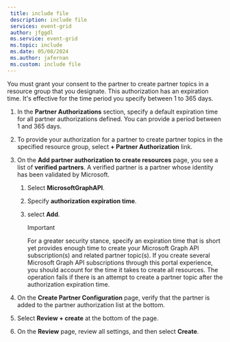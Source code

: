 ```yaml
---
 title: include file
 description: include file
 services: event-grid
 author: jfggdl
 ms.service: event-grid
 ms.topic: include
 ms.date: 05/08/2024
 ms.author: jafernan
 ms.custom: include file
---
```



You must grant your consent to the partner to create partner topics in a resource group that you designate. This authorization has an expiration time. It's effective for the time period you specify between 1 to 365 days. 


1. In the **Partner Authorizations** section, specify a default expiration time for all partner authorizations defined. You can provide a period between 1 and 365 days.
1. To provide your authorization for a partner to create partner topics in the specified resource group, select **+ Partner Authorization** link.

1. On the **Add partner authorization to create resources** page, you see a list of **verified partners**. A verified partner is a partner whose identity has been validated by Microsoft.
    1. Select **MicrosoftGraphAPI**.
    1. Specify **authorization expiration time**.
    1. select **Add**.

        > [!IMPORTANT]
        > For a greater security stance, specify an expiration time that is short yet provides enough time to create your Microsoft Graph API subscription(s) and related partner topic(s). If you create several Microsoft Graph API subscriptions through this portal experience, you should account for the time it takes to create all resources. The operation fails if there is an attempt to create a partner topic after the authorization expiration time.
1. On the **Create Partner Configuration** page, verify that the partner is added to the partner authorization list at the bottom.
1. Select **Review + create** at the bottom of the page.
1. On the **Review** page, review all settings, and then select **Create**.
